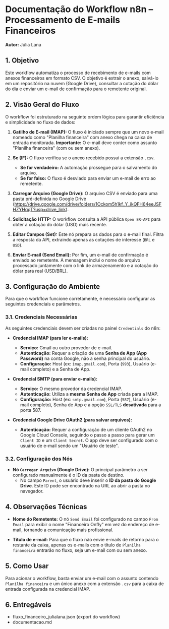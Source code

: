 # Documentação do Workflow n8n – Processamento de E-mails Financeiros

**Autor:** Júlia Lana

## 1. Objetivo

Este workflow automatiza o processo de recebimento de e-mails com anexos financeiros em formato CSV. O objetivo é extrair o anexo, salvá-lo em um repositório na nuvem (Google Drive), consultar a cotação do dólar do dia e enviar um e-mail de confirmação para o remetente original.

## 2. Visão Geral do Fluxo

O workflow foi estruturado na seguinte ordem lógica para garantir eficiência e simplicidade no fluxo de dados:

1.  **Gatilho de E-mail (IMAP):** O fluxo é iniciado sempre que um novo e-mail nomeado como "Planilha financeira" com anexo chega na caixa de entrada monitorada. **Importante:** O e-mail deve conter como assunto "Planilha financeira" (com ou sem anexo).

2.  **Se (IF):** O fluxo verifica se o anexo recebido possui a extensão `.csv`.
    * **Se for verdadeiro:** A automação prossegue para o salvamento do arquivo.
    * **Se for falso:** O fluxo é desviado para enviar um e-mail de erro ao remetente.

3.  **Carregar Arquivo (Google Drive):** O arquivo CSV é enviado para uma pasta pré-definida no Google Drive (https://drive.google.com/drive/folders/1Ockom5h1kf_Y_ikQFH64eeJSFHZYHqqT?usp=drive_link). 

4.  **Solicitação HTTP:** O workflow consulta a API pública `Open ER-API` para obter a cotação do dólar (USD) mais recente.

5.  **Editar Campos (Set):** Este nó prepara os dados para o e-mail final. Filtra a resposta da API, extraindo apenas as cotações de interesse (`BRL` e `USD`).

6.  **Enviar E-mail (Send Email):** Por fim, um e-mail de confirmação é enviado ao remetente. A mensagem inclui o nome do arquivo processado juntamente com o link de armazenamento e a cotação do dólar para real (USD/BRL).

## 3. Configuração do Ambiente

Para que o workflow funcione corretamente, é necessário configurar as seguintes credenciais e parâmetros.

### 3.1. Credenciais Necessárias

As seguintes credenciais devem ser criadas no painel `Credentials` do n8n:

* **Credencial IMAP (para ler e-mails):**
    * **Serviço:** Gmail ou outro provedor de e-mail.
    * **Autenticação:** Requer a criação de uma **Senha de App (App Password)** na conta Google, não a senha principal do usuário.
    * **Configuração:** Host (ex: `imap.gmail.com`), Porta (`993`), Usuário (e-mail completo) e a Senha de App.

* **Credencial SMTP (para enviar e-mails):**
    * **Serviço:** O mesmo provedor da credencial IMAP.
    * **Autenticação:** Utiliza a **mesma Senha de App** criada para a IMAP.
    * **Configuração:** Host (ex: `smtp.gmail.com`), Porta (`587`), Usuário (e-mail completo), Senha de App e a opção `SSL/TLS` **desativada** para a porta 587.

* **Credencial Google Drive OAuth2 (para salvar arquivos):**
    * **Autenticação:** Requer a configuração de um cliente OAuth2 no Google Cloud Console, seguindo o passo a passo para gerar um `Client ID` e um `Client Secret`. O app deve ser configurado com o usuário de e-mail sendo um "Usuário de teste".

### 3.2. Configuração dos Nós

* **Nó `Carregar Arquivo` (Google Drive):** O principal parâmetro a ser configurado manualmente é o ID da pasta de destino.
    * No campo `Parent`, o usuário deve inserir o **ID da pasta do Google Drive**. Este ID pode ser encontrado na URL ao abrir a pasta no navegador.

## 4. Observações Técnicas

* **Nome do Remetente:** O nó `Send Email` foi configurado no campo `From Email` para exibir o nome "Financeiro Onfly" em vez do endereço de e-mail, tornando a comunicação mais profissional.

* **Título de e-mail:** Para que o fluxo não envie e-mails de retorno para o restante da caixa, apenas os e-mails com o título de `Planilha financeira`  entrarão no fluxo, seja um e-mail com ou sem anexo.

## 5. Como Usar

Para acionar o workflow, basta enviar um e-mail com o assunto contendo `Planilha financeira` e um único anexo com a extensão `.csv` para a caixa de entrada configurada na credencial IMAP.

## 6. Entregáveis

* fluxo_financeiro_julialana.json (export do workflow)
* documentacao.md